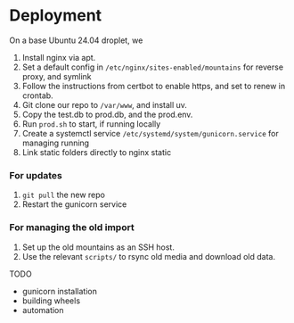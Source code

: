 # Deployment

On a base Ubuntu 24.04 droplet, we

1. Install nginx via apt.
2. Set a default config in `/etc/nginx/sites-enabled/mountains` for reverse proxy, and symlink
3. Follow the instructions from certbot to enable https, and set to renew in crontab.
4. Git clone our repo to `/var/www`, and install uv.
5. Copy the test.db to prod.db, and the prod.env.
6. Run `prod.sh` to start, if running locally
7. Create a systemctl service `/etc/systemd/system/gunicorn.service` for managing running
8. Link static folders directly to nginx static

### For updates

1. `git pull` the new repo
2. Restart the gunicorn service

### For managing the old import

1. Set up the old mountains as an SSH host.
2. Use the relevant `scripts/` to rsync old media and download old data.

TODO

- gunicorn installation
- building wheels
- automation
